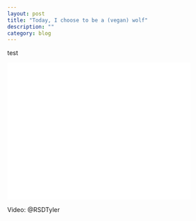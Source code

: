 ```yaml
---
layout: post
title: "Today, I choose to be a (vegan) wolf"
description: ""
category: blog
---
```


test

<iframe width="420" height="315" src="//www.youtube.com/embed/qJfUOUnhcec?rel=0&amp;start=600&amp;color=white&amp;showinfo=0&amp;theme=light" frameborder="0">
</iframe>

Video: @RSDTyler